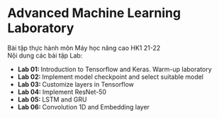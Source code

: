 # Advanced Machine Learning Laboratory
Bài tập thực hành môn Máy học nâng cao HK1 21-22 <br/>
Nội dung các bài tập Lab:<br/>
<ul>
  <li> <b> Lab 01: </b> Introduction to Tensorflow and Keras. Warm-up laboratory </li>
  <li> <b> Lab 02: </b> Implement model checkpoint and select suitable model </li>
  <li> <b> Lab 03: </b> Customize layers in Tensorflow </li>
  <li> <b> Lab 04: </b> Implement ResNet-50 </li>
  <li> <b> Lab 05: </b> LSTM and GRU </li>
  <li> <b> Lab 06: </b> Convolution 1D and Embedding layer </li>
</ul>

